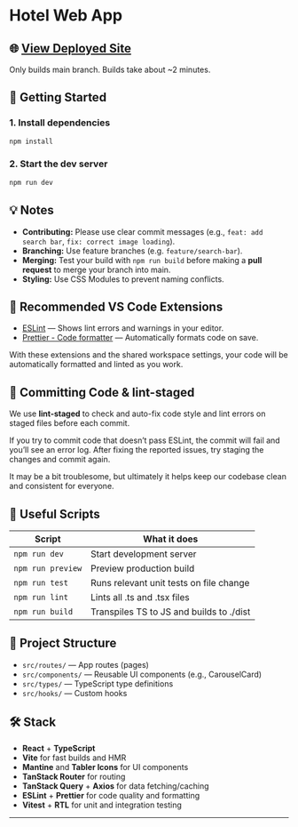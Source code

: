 # Hotel Web App

## 🌐 [View Deployed Site](https://esc-fe.ryanteozw.workers.dev/)

Only builds main branch. Builds take about ~2 minutes.

## 🚀 Getting Started

### 1. Install dependencies

```sh
npm install
```

### 2. Start the dev server

```sh
npm run dev
```

## 💡 Notes

- **Contributing:** Please use clear commit messages (e.g., `feat: add search bar`, `fix: correct image loading`).
- **Branching:** Use feature branches (e.g. `feature/search-bar`).
- **Merging:** Test your build with `npm run build` before making a **pull request** to merge your branch into main.
- **Styling:** Use CSS Modules to prevent naming conflicts.

## 🧩 Recommended VS Code Extensions

- [ESLint](https://marketplace.visualstudio.com/items?itemName=dbaeumer.vscode-eslint) — Shows lint errors and warnings in your editor.
- [Prettier - Code formatter](https://marketplace.visualstudio.com/items?itemName=esbenp.prettier-vscode) — Automatically formats code on save.

With these extensions and the shared workspace settings, your code will be automatically formatted and linted as you work.

## 🚦 Committing Code & lint-staged

We use **lint-staged** to check and auto-fix code style and lint errors on staged files before each commit.

If you try to commit code that doesn’t pass ESLint, the commit will fail and you’ll see an error log. After fixing the reported issues, try staging the changes and commit again.

It may be a bit troublesome, but ultimately it helps keep our codebase clean and consistent for everyone.

## 📝 Useful Scripts

| Script            | What it does                             |
| ----------------- | ---------------------------------------- |
| `npm run dev`     | Start development server                 |
| `npm run preview` | Preview production build                 |
| `npm run test`    | Runs relevant unit tests on file change  |
| `npm run lint`    | Lints all .ts and .tsx files             |
| `npm run build`   | Transpiles TS to JS and builds to ./dist |

## 📂 Project Structure

- `src/routes/` — App routes (pages)
- `src/components/` — Reusable UI components (e.g., CarouselCard)
- `src/types/` — TypeScript type definitions
- `src/hooks/` — Custom hooks

## 🛠️ Stack

- **React** + **TypeScript**
- **Vite** for fast builds and HMR
- **Mantine** and **Tabler Icons** for UI components
- **TanStack Router** for routing
- **TanStack Query** + **Axios** for data fetching/caching
- **ESLint** + **Prettier** for code quality and formatting
- **Vitest** + **RTL** for unit and integration testing

---

